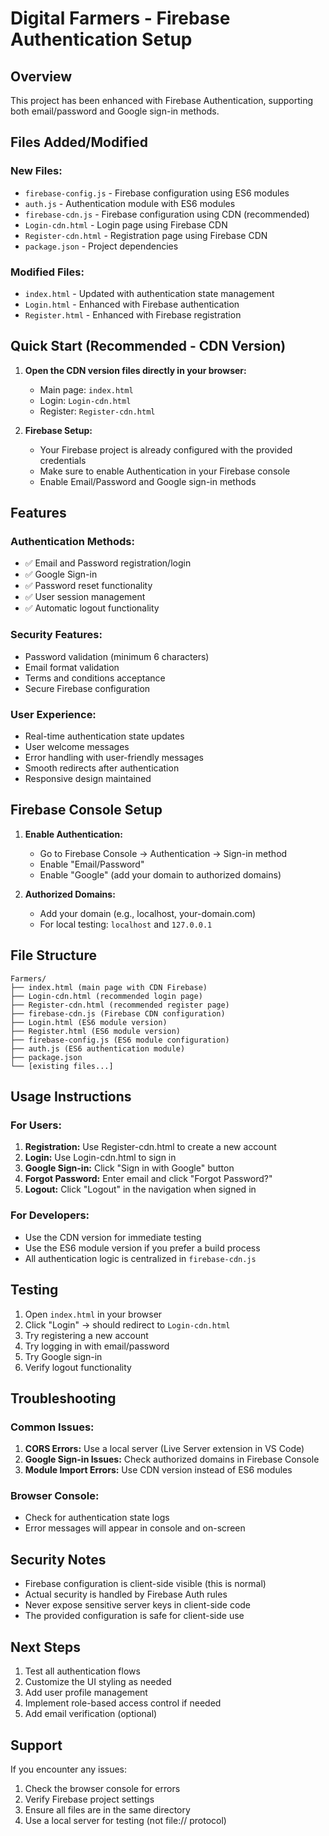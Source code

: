 # Digital Farmers - Firebase Authentication Setup

## Overview
This project has been enhanced with Firebase Authentication, supporting both email/password and Google sign-in methods.

## Files Added/Modified

### New Files:
- `firebase-config.js` - Firebase configuration using ES6 modules
- `auth.js` - Authentication module with ES6 modules
- `firebase-cdn.js` - Firebase configuration using CDN (recommended)
- `Login-cdn.html` - Login page using Firebase CDN
- `Register-cdn.html` - Registration page using Firebase CDN
- `package.json` - Project dependencies

### Modified Files:
- `index.html` - Updated with authentication state management
- `Login.html` - Enhanced with Firebase authentication
- `Register.html` - Enhanced with Firebase registration

## Quick Start (Recommended - CDN Version)

1. **Open the CDN version files directly in your browser:**
   - Main page: `index.html`
   - Login: `Login-cdn.html` 
   - Register: `Register-cdn.html`

2. **Firebase Setup:**
   - Your Firebase project is already configured with the provided credentials
   - Make sure to enable Authentication in your Firebase console
   - Enable Email/Password and Google sign-in methods

## Features

### Authentication Methods:
- ✅ Email and Password registration/login
- ✅ Google Sign-in
- ✅ Password reset functionality
- ✅ User session management
- ✅ Automatic logout functionality

### Security Features:
- Password validation (minimum 6 characters)
- Email format validation
- Terms and conditions acceptance
- Secure Firebase configuration

### User Experience:
- Real-time authentication state updates
- User welcome messages
- Error handling with user-friendly messages
- Smooth redirects after authentication
- Responsive design maintained

## Firebase Console Setup

1. **Enable Authentication:**
   - Go to Firebase Console → Authentication → Sign-in method
   - Enable "Email/Password"
   - Enable "Google" (add your domain to authorized domains)

2. **Authorized Domains:**
   - Add your domain (e.g., localhost, your-domain.com)
   - For local testing: `localhost` and `127.0.0.1`

## File Structure
```
Farmers/
├── index.html (main page with CDN Firebase)
├── Login-cdn.html (recommended login page)
├── Register-cdn.html (recommended register page)
├── firebase-cdn.js (Firebase CDN configuration)
├── Login.html (ES6 module version)
├── Register.html (ES6 module version)
├── firebase-config.js (ES6 module configuration)
├── auth.js (ES6 authentication module)
├── package.json
└── [existing files...]
```

## Usage Instructions

### For Users:
1. **Registration:** Use Register-cdn.html to create a new account
2. **Login:** Use Login-cdn.html to sign in
3. **Google Sign-in:** Click "Sign in with Google" button
4. **Forgot Password:** Enter email and click "Forgot Password?"
5. **Logout:** Click "Logout" in the navigation when signed in

### For Developers:
- Use the CDN version for immediate testing
- Use the ES6 module version if you prefer a build process
- All authentication logic is centralized in `firebase-cdn.js`

## Testing

1. Open `index.html` in your browser
2. Click "Login" → should redirect to `Login-cdn.html`
3. Try registering a new account
4. Try logging in with email/password
5. Try Google sign-in
6. Verify logout functionality

## Troubleshooting

### Common Issues:
1. **CORS Errors:** Use a local server (Live Server extension in VS Code)
2. **Google Sign-in Issues:** Check authorized domains in Firebase Console
3. **Module Import Errors:** Use CDN version instead of ES6 modules

### Browser Console:
- Check for authentication state logs
- Error messages will appear in console and on-screen

## Security Notes

- Firebase configuration is client-side visible (this is normal)
- Actual security is handled by Firebase Auth rules
- Never expose sensitive server keys in client-side code
- The provided configuration is safe for client-side use

## Next Steps

1. Test all authentication flows
2. Customize the UI styling as needed
3. Add user profile management
4. Implement role-based access control if needed
5. Add email verification (optional)

## Support

If you encounter any issues:
1. Check the browser console for errors
2. Verify Firebase project settings
3. Ensure all files are in the same directory
4. Use a local server for testing (not file:// protocol)
